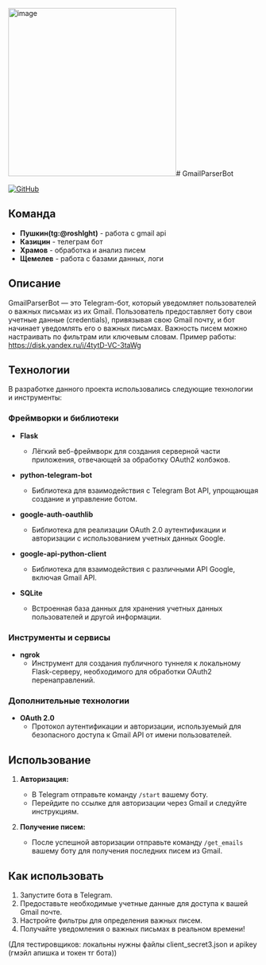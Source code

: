 <img width="338" alt="image" src="https://github.com/user-attachments/assets/6cd9e8ec-156b-4a36-ab4c-39631a15ddca"># GmailParserBot

[![GitHub](https://img.shields.io/badge/GitHub-Repo-blue)](ссылка)

## Команда

- **Пушкин(tg:@roshlght)** - работа с gmail api
- **Казицин** - телеграм бот
- **Храмов** - обработка и анализ писем
- **Щемелев** - работа с базами данных, логи

## Описание

GmailParserBot — это Telegram-бот, который уведомляет пользователей о важных письмах из их Gmail. Пользователь предоставляет боту свои учетные данные (credentials), привязывая свою Gmail почту, и бот начинает уведомлять его о важных письмах. Важность писем можно настраивать по фильтрам или ключевым словам.
Пример работы: https://disk.yandex.ru/i/4tytD-VC-3taWg

## Технологии

В разработке данного проекта использовались следующие технологии и инструменты:

### Фреймворки и библиотеки
- **Flask**
  - Лёгкий веб-фреймворк для создания серверной части приложения, отвечающей за обработку OAuth2 колбэков.

- **python-telegram-bot**
  - Библиотека для взаимодействия с Telegram Bot API, упрощающая создание и управление ботом.

- **google-auth-oauthlib**
  - Библиотека для реализации OAuth 2.0 аутентификации и авторизации с использованием учетных данных Google.

- **google-api-python-client**
  - Библиотека для взаимодействия с различными API Google, включая Gmail API.

- **SQLite**
  - Встроенная база данных для хранения учетных данных пользователей и другой информации.

### Инструменты и сервисы
- **ngrok**
  - Инструмент для создания публичного туннеля к локальному Flask-серверу, необходимого для обработки OAuth2 перенаправлений.

### Дополнительные технологии
- **OAuth 2.0**
  - Протокол аутентификации и авторизации, используемый для безопасного доступа к Gmail API от имени пользователей.

## Использование

1. **Авторизация:**
    - В Telegram отправьте команду `/start` вашему боту.
    - Перейдите по ссылке для авторизации через Gmail и следуйте инструкциям.

2. **Получение писем:**
    - После успешной авторизации отправьте команду `/get_emails` вашему боту для получения последних писем из Gmail.
   
## Как использовать

1. Запустите бота в Telegram.
2. Предоставьте необходимые учетные данные для доступа к вашей Gmail почте.
3. Настройте фильтры для определения важных писем.
4. Получайте уведомления о важных письмах в реальном времени!

(Для тестировщиков: локальны нужны файлы client_secret3.json и apikey (гмэйл апишка и токен тг бота))
